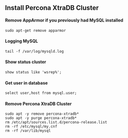 ## Install Percona XtraDB Cluster
#### Remove AppArmor if you previously had MySQL installed
```
sudo apt-get remove apparmor
```
#### Logging MySQL
```
tail -f /var/log/mysqld.log
```
#### Show status cluster 
```
show status like 'wsrep%';
```
#### Get user in database
```
select user,host from mysql.user;
```
#### Remove Percona XtraDB Cluster
```
sudo apt -y remove percona-xtradb*
sudo apt -y purge percona-xtradb*
rm /etc/apt/sources.list.d/percona-release.list
rm -rf /etc/mysql/my.cnf
rm -rf /var/lib/mysql
```
